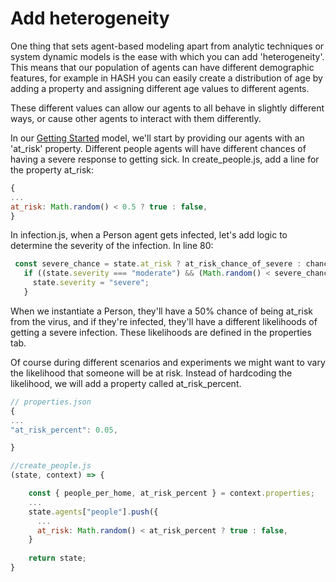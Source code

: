 # Add heterogeneity

One thing that sets agent-based modeling apart from analytic techniques or system dynamic models is the ease with which you can add 'heterogeneity'. This means that our population of agents can have different demographic features, for example in HASH you can easily create a distribution of age by adding a property and assigning different age values to different agents.

These different values can allow our agents to all behave in slightly different ways, or cause other agents to interact with them differently.

In our [Getting Started](https://hash.ai/@hash/getting-started-base) model, we'll start by providing our agents with an 'at\_risk' property. Different people agents will have different chances of having a severe response to getting sick. In create\_people.js, add a line for the property at\_risk: 

```javascript
{
...
at_risk: Math.random() < 0.5 ? true : false,
}
```

In infection.js, when a Person agent gets infected, let's add logic to determine the severity of the infection. In line 80:

```javascript
 const severe_chance = state.at_risk ? at_risk_chance_of_severe : chance_of_severe;
   if ((state.severity === "moderate") && (Math.random() < severe_chance)) {
     state.severity = "severe";
   }
```

When we instantiate a Person, they'll have a 50% chance of being at\_risk from the virus, and if they're infected, they'll have a different likelihoods of getting a severe infection. These likelihoods are defined in the properties tab.

Of course during different scenarios and experiments we might want to vary the likelihood that someone will be at risk. Instead of hardcoding the likelihood, we will add a property called at\_risk\_percent.

```javascript
// properties.json
{
...
"at_risk_percent": 0.05,

}
```

```javascript
//create_people.js
(state, context) => {

    const { people_per_home, at_risk_percent } = context.properties;
    ...
    state.agents["people"].push({
      ...
      at_risk: Math.random() < at_risk_percent ? true : false,
    }
    
    return state;
}
```

